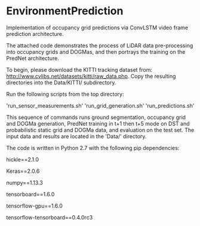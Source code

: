 # EnvironmentPrediction
Implementation of occupancy grid predictions via ConvLSTM video frame prediction architecture.

The attached code demonstrates the process of LiDAR data pre-processing into occupancy grids and DOGMas, and then portrays the training on the PredNet architecture.

To begin, please download the KITTI tracking dataset from: http://www.cvlibs.net/datasets/kitti/raw_data.php. Copy the resulting directories into the Data/KITTI/ subdirectory.

Run the following scripts from the top directory:

'run_sensor_measurements.sh'
'run_grid_generation.sh'
'run_predictions.sh'

This sequence of commands runs ground segmentation, occupancy grid and DOGMa generation, PredNet training in t+1 then t+5 mode on DST and probabilistic static grid and DOGMa data, and evaluation on the test set. The input data and results are located in the 'Data/' directory.

The code is written in Python 2.7 with the following pip dependencies:

hickle==2.1.0

Keras==2.0.6

numpy==1.13.3

tensorboard==1.6.0

tensorflow-gpu==1.6.0

tensorflow-tensorboard==0.4.0rc3
